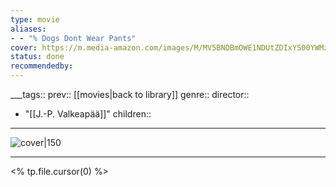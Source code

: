 ```yaml
---
type: movie
aliases:
- - "% Dogs Dont Wear Pants"
cover: https://m.media-amazon.com/images/M/MV5BNDBmOWE1NDUtZDIxYS00YWMzLTlmMTUtNWUzMTFlNmZiODhmXkEyXkFqcGc@._V1_SX300.jpg
status: done
recommendedby:
---
```

___tags:: prev:: [[movies|back to library]]
genre::
director:: 
  - "[[J.-P. Valkeapää]]"
children::
___
![cover|150](https://m.media-amazon.com/images/M/MV5BNDBmOWE1NDUtZDIxYS00YWMzLTlmMTUtNWUzMTFlNmZiODhmXkEyXkFqcGc@._V1_SX300.jpg)
___
<% tp.file.cursor(0) %>
